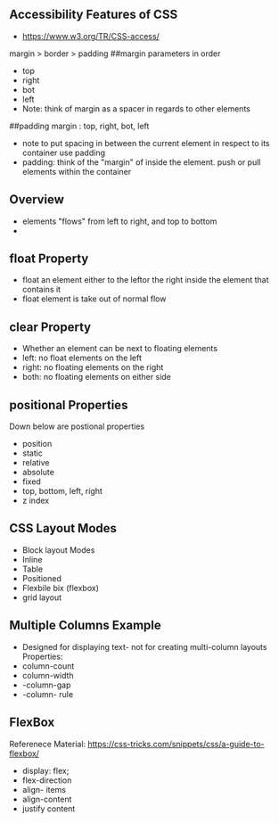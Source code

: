 ## Accessibility Features of CSS 
- https://www.w3.org/TR/CSS-access/

margin > border > padding
##margin parameters
in order
- top
- right
- bot
- left
- Note: think of margin as a spacer in regards to other elements 


##padding
margin : top, right, bot, left
- note to put spacing in between the current element in respect to its container use padding 
- padding: think of the "margin" of inside the element. push or pull elements within the container
  
## Overview 
  - elements "flows" from left to right, and top to bottom
  - 
## float Property 
  - float an element either to the leftor the right inside the element that contains it
  - float element is take out of normal flow

## clear Property 
  - Whether an element can be next to floating elements
  - left: no float elements on the left
  - right: no floating elements on the right
  - both: no floating elements on either side

## positional Properties 
Down below are postional properties
  - position
  - static
  - relative
  - absolute
  - fixed
  - top, bottom, left, right 
  - z index

## CSS Layout Modes
  - Block layout Modes
  - Inline
  - Table
  - Positioned
  - Flexbile bix (flexbox)
  - grid layout

## Multiple Columns Example
  - Designed for displaying text- not for creating multi-column layouts
Properties:
  - column-count
  - column-width
  - -column-gap
  - -column- rule
    
## FlexBox 
Referenece Material: https://css-tricks.com/snippets/css/a-guide-to-flexbox/
  - display: flex;
  - flex-direction
  - align- items
  - align-content
  - justify content
